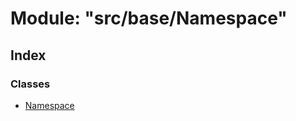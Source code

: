 # Module: "src/base/Namespace"

## Index

### Classes

* [Namespace](../classes/_src_base_namespace_.namespace.md)
